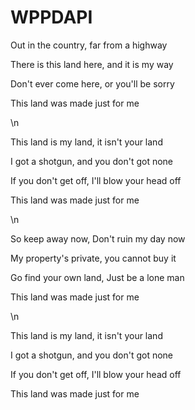 # WPPDAPI


Out in the country, far from a highway

There is this land here, and it is my way

Don't ever come here, or you'll be sorry

This land was made just for me


\n

This land is my land, it isn't your land

I got a shotgun, and you don't got none

If you don't get off, I'll blow your head off

This land was made just for me

\n


So keep away now, Don't ruin my day now

My property's private, you cannot buy it

Go find your own land, Just be a lone man

This land was made just for me


\n

This land is my land, it isn't your land

I got a shotgun, and you don't got none

If you don't get off, I'll blow your head off

This land was made just for me

